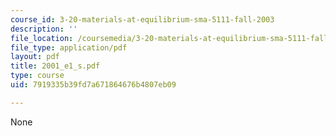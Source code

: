 ```yaml
---
course_id: 3-20-materials-at-equilibrium-sma-5111-fall-2003
description: ''
file_location: /coursemedia/3-20-materials-at-equilibrium-sma-5111-fall-2003/7919335b39fd7a671864676b4807eb09_2001_e1_s.pdf
file_type: application/pdf
layout: pdf
title: 2001_e1_s.pdf
type: course
uid: 7919335b39fd7a671864676b4807eb09

---
```

None